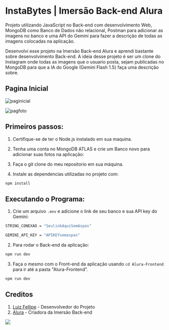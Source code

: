 # InstaBytes | Imersão Back-end Alura
Projeto utilizando JavaScript no Back-end com desenvolvimento Web, MongoDB como Banco de Dados não relacional, Postman para adicionar as imagens no banco e uma API do Gemini para fazer a descrição de todas as imagens colocadas na aplicação.

Desenvolvi esse projeto na Imersão Back-end Alura e aprendi bastante sobre desenvolvimento Back-end. A ideia desse projeto é ser um clone do Instagram onde todas as imagens que o usuario posta, sejam publicadas no MongoDB para que a IA do Google (Gemini Flash 1.5) faça uma descrição sobre.

## Pagina Inicial

![paginicial](https://github.com/user-attachments/assets/0b4543ae-7e79-4762-a9a7-ba500ebd17a0)


![pagfoto](https://github.com/user-attachments/assets/7a391cf3-fe3e-42d9-9da3-7ba90c2dd89e)

## Primeiros passos:

1. Certifique-se de ter o Node.js instalado em sua maquina. 

2. Tenha uma conta no MongoDB ATLAS e crie um Banco novo para adicionar suas fotos na aplicação:

3. Faça o git clone do meu repositorio em sua máquina.

5. Instale as dependencias utilizadas no projeto com:
```bash
npm install
```

## Executando o Programa:

1. Crie um arquivo `.env` e adicione o link de seu banco e sua API  key do Gemini:

```bash
STRING_CONEXAO = "SeulinkAquiSemAspas"

GEMINI_API_KEY = "APIKEYsemaspas"
```

2. Para rodar o Back-end da aplicação:
```bash
npm run dev
```
3. Faça o mesmo com o Front-end da aplicação usando `cd Alura-Frontend` para ir até a pasta "Alura-Frontend".
```bash
npm run dev
```

## Creditos
1. [Luiz Fellipe](mailto:luiz.fellipe.nunes2016@gmail.com) - Desenvolvedor do Projeto
2. [Alura](https://www.alura.com.br/) - Criadora da Imersão Back-end

<img src="https://media.tenor.com/1MfQk9vFF7MAAAAM/anime-bye-bye-maki.gif">
